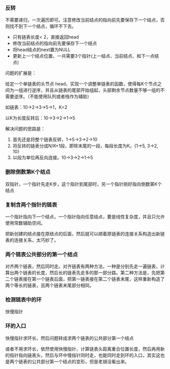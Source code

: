 ### 反转

不需要递归，一次遍历即可。注意修改当前结点的指向前先要保存下一个结点，否则找不到下一个结点，循环不下去。

- 只有链表长度< 2，直接返回head
- 修改当前结点的指向前先要保存下一个结点
- 将head结点的next置为NULL
- 更新上一个结点位置，一共需要3个指针(上一结点、当前结点、和下一点结点)

问题的扩展是：

给定一个单链表的头节点 head，实现一个调整单链表的函数，使得每K个节点之间为一组进行逆序，并且从链表的尾部开始组起，头部剩余节点数量不够一组的不需要逆序。（不能使用队列或者栈作为辅助）

如链表：10->2->3->5->1，K=2

以K为长度反转后：10->3->2->1->5

解决问题的思路是：

1. 首先还是将整个链表反转，1->5->3->2->10
2. 将反转的链表分成N/K+1段，即除末尾的一段，每段长度为K。{1->5, 3->2, 10}
3. 以段为单位再反向连接。10->3->2->1->5



### 删除倒数第K个结点

双指针，一个指针先走K步，这个指针到尾部时，另一个指针刚好指向倒数第K个结点



### 复制含两个指针的链表

一个指针指向下一个结点，一个指针指向任意结点，要是线性复杂度，并且只允许使用常数辅助空间。

把新创建的结点接在原结点的后面，然后就可以顺着原链表的连接关系构造出新链表的连接关系，太巧妙了。



### 两个链表公共部分的第一个结点

对齐两个链表，然后同时走。对齐链表有两种方法，一种是分别先走一遍链表，计算出两个链表的长度，然后长的链表先走多的那一部分路。第二种方法是，先把第二个链表接在第一个链表后面，把第一链表接在第二个链表末尾，这样重新构造了两个等长的链表，且两个链表末尾部分相同。



### 检测链表中的环

快慢指针



### 环的入口

快慢指针求环长，然后问题转成求两个链表的公共部分第一个结点

或者不用求环长，依然使用快慢指针，计算链表头距离重合位置长度，然后再用新的指针指向链表头，然后与环中慢指针同时走，也能同时走到环的入口，其实这也是两个链表的公共部分第一个结点的变形，但是老胡没看出来。